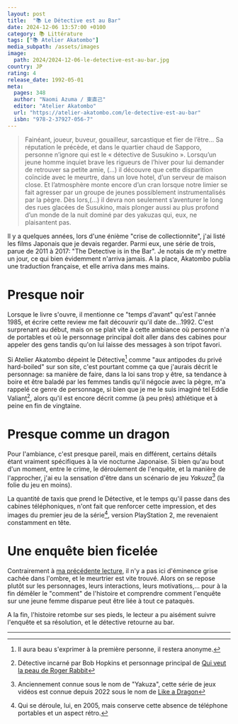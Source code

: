 ```yaml
---
layout: post
title:  "📚 Le Détective est au Bar"
date: 2024-12-06 13:57:00 +0100
category: 📚 Littérature
tags: ["📚 Atelier Akatombo"]
media_subpath: /assets/images
image:
  path: 2024/2024-12-06-le-detective-est-au-bar.jpg
country: JP
rating: 4
release_date: 1992-05-01
meta:
  pages: 348
  author: "Naomi Azuma / 東直己"
  editor: "Atelier Akatombo"
  url: "https://atelier-akatombo.com/le-detective-est-au-bar"
  isbn: "978-2-37927-056-7"
---
```


> Fainéant, joueur, buveur, gouailleur, sarcastique et fier de l’être… Sa réputation le précède, et dans le quartier chaud de Sapporo, personne n’ignore qui est le « détective de Susukino ». Lorsqu’un jeune homme inquiet brave les rigueurs de l’hiver pour lui demander de retrouver sa petite amie, (...) il découvre que cette disparition coïncide avec le meurtre, dans un love hotel, d’un serveur de maison close. Et l’atmosphère monte encore d’un cran lorsque notre limier se fait agresser par un groupe de jeunes possiblement instrumentalisés par la pègre. Dès lors,(...) il devra non seulement s’aventurer le long des rues glacées de Susukino, mais plonger aussi au plus profond d’un monde de la nuit dominé par des yakuzas qui, eux, ne plaisantent pas.

Il y a quelques années, lors d'une énième "crise de collectionnite", j'ai listé les films Japonais que je devais regarder. Parmi eux, une série de trois, parue de 2011 à 2017: "The Detective is in the Bar". Je notais de m'y mettre un jour, ce qui bien évidemment n'arriva jamais. A la place, Akatombo publia une traduction française, et elle arriva dans mes mains.

# Presque noir

Lorsque le livre s'ouvre, il mentionne ce "temps d'avant" qu'est l'année 1985, et écrire cette review me fait découvrir qu'il date de...1992. C'est surprenant au début, mais on se plait vite à cette ambiance où personne n'a de portables et où le personnage principal doit aller dans des cabines pour appeler des gens tandis qu'on lui laisse des messages à son tripot favori.

Si Atelier Akatombo dépeint le Détective[^1] comme "aux antipodes du privé hard-boiled" sur son site, c'est pourtant comme ça que j'aurais décrit le personnage: sa manière de faire, dans la loi sans trop y être, sa tendance à boire et être baladé par les femmes tandis qu'il négocie avec la pègre, m'a rappelé ce genre de personnage, si bien que je me le suis imaginé tel Eddie Valiant[^2], alors qu'il est encore décrit comme (à peu près) athlétique et à peine en fin de vingtaine.

# Presque comme un dragon

Pour l'ambiance, c'est presque pareil, mais en différent, certains détails étant vraiment spécifiques à la vie nocturne Japonaise. Si bien qu'au bout d'un moment, entre le crime, le déroulement de l'enquête, et la manière de l'approcher, j'ai eu la sensation d'être dans un scénario de jeu *Yakuza*[^3] (la folie du jeu en moins).

La quantité de taxis que prend le Détective, et le temps qu'il passe dans des cabines téléphoniques, n'ont fait que renforcer cette impression, et des images du premier jeu de la série[^4], version PlayStation 2, me revenaient constamment en tête.

# Une enquête bien ficelée

Contrairement à [ma précédente lecture](/posts/la-team-batista/), il n'y a pas ici d'éminence grise cachée dans l'ombre, et le meurtrier est vite trouvé. Alors on se repose plutôt sur les personnages, leurs interactions, leurs motivations,... pour à la fin démêler le "comment" de l'histoire et comprendre comment l'enquête sur une jeune femme disparue peut être liée à tout ce pataquès.

A la fin, l'histoire retombe sur ses pieds, le lecteur a pu aisément suivre l'enquête et sa résolution, et le détective retourne au bar.

* * *
[^1]: Il aura beau s'exprimer à la première personne, il restera anonyme.
[^2]: Détective incarné par Bob Hopkins et personnage principal de [<i class="fab fa-wikipedia-w"></i> Qui veut la peau de Roger Rabbit](https://fr.wikipedia.org/wiki/Qui_veut_la_peau_de_Roger_Rabbit)
[^3]: Anciennement connue sous le nom de "Yakuza", cette série de jeux vidéos est connue depuis 2022 sous le nom de [Like a Dragon](https://fr.wikipedia.org/wiki/Like_a_Dragon_(s%C3%A9rie_de_jeux_vid%C3%A9o))
[^4]: Qui se déroule, lui, en 2005, mais conserve cette absence de téléphone portables et un aspect rétro.
